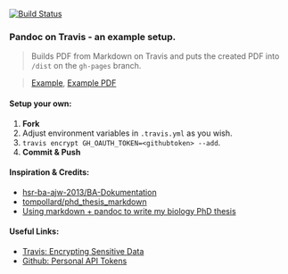 [![Build Status](https://travis-ci.org/fhnw-foliage-engine/foliage-engine-documentation.svg?branch=master)](https://travis-ci.org/fhnw-foliage-engine/foliage-engine-documentation)

### Pandoc on Travis - an example setup.

>Builds PDF from Markdown on Travis and puts the created PDF into `/dist` on the `gh-pages` branch.

> [Example](http://livioso.github.io/pandoc-travis-setup/), [Example PDF](https://github.com/livioso/pandoc-travis-setup/blob/gh-pages/dist/master-thesis.pdf)

#### Setup your own:
 1. **Fork**
 2. Adjust environment variables in `.travis.yml` as you wish.
 3. `travis encrypt GH_OAUTH_TOKEN=<githubtoken> --add`.
 4. **Commit & Push**

#### Inspiration & Credits:
- [hsr-ba-ajw-2013/BA-Dokumentation](https://github.com/hsr-ba-ajw-2013/BA-Dokumentation)
- [tompollard/phd_thesis_markdown](https://github.com/tompollard/phd_thesis_markdown)
- [Using markdown + pandoc to write my biology PhD thesis](https://chiakaivalya.wordpress.com/2014/04/23/using-markdown-pandoc-to-write-my-biology-phd-thesis/)

#### Useful Links:
- [Travis: Encrypting Sensitive Data](http://docs.travis-ci.com/user/encryption-keys/)
- [Github: Personal API Tokens](https://github.com/blog/1509-personal-api-tokens)






